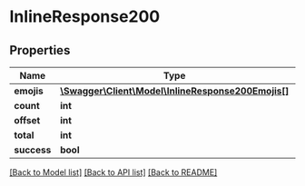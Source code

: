 # InlineResponse200

## Properties
Name | Type | Description | Notes
------------ | ------------- | ------------- | -------------
**emojis** | [**\Swagger\Client\Model\InlineResponse200Emojis[]**](InlineResponse200Emojis.md) |  | [optional] 
**count** | **int** |  | [optional] 
**offset** | **int** |  | [optional] 
**total** | **int** |  | [optional] 
**success** | **bool** |  | [optional] 

[[Back to Model list]](../../README.md#documentation-for-models) [[Back to API list]](../../README.md#documentation-for-api-endpoints) [[Back to README]](../../README.md)

